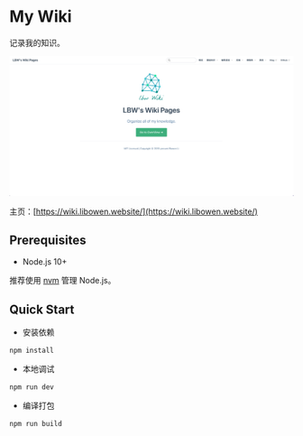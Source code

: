 # My Wiki
记录我的知识。

![Wiki主页](./images/wiki%E4%B8%BB%E9%A1%B5.png)

主页：[https://wiki.libowen.website/](https://wiki.libowen.website/)

## Prerequisites
* Node.js 10+

推荐使用 [nvm](https://github.com/nvm-sh/nvm) 管理 Node.js。
## Quick Start
* 安装依赖
```bash
npm install
```
* 本地调试
```bash
npm run dev
```
* 编译打包
```bash
npm run build
```